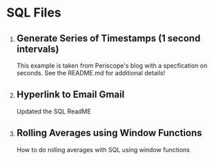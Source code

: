 
# SQL Files


1. ## Generate Series of Timestamps (1 second intervals)
    This example is taken from Periscope's blog with a specfication on seconds.  See the README.md for additional details!

2. ## Hyperlink to Email Gmail
    Updated the SQL ReadME

3. ## Rolling Averages using Window Functions
    How to do rolling averages with SQL using window functions 

